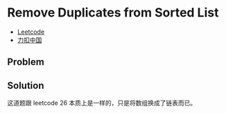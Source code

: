 # Remove Duplicates from Sorted List

- [Leetcode](https://leetcode.com/problems/remove-duplicates-from-sorted-list)
- [力扣中国](https://leetcode.cn/problems/remove-duplicates-from-sorted-list)

## Problem

[](desc.md ':include')

## Solution

[](solution.h ':include :type=code cpp')

这道题跟 leetcode 26 本质上是一样的，只是将数组换成了链表而已。

[](solution.cpp ':include :type=code cpp')
